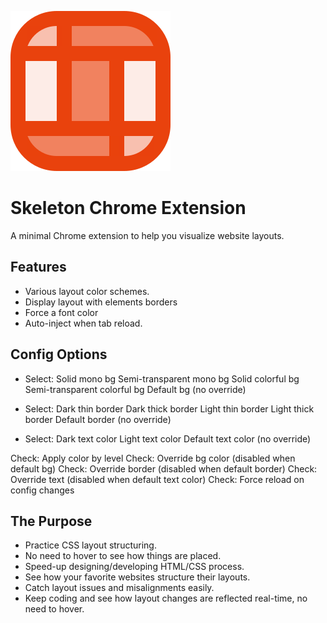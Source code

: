 ![Skeleton Layout](images/icon.svg)

# Skeleton Chrome Extension

A minimal Chrome extension to help you visualize website layouts.

## Features

- Various layout color schemes.
- Display layout with elements borders
- Force a font color
- Auto-inject when tab reload.

## Config Options

- Select:
  Solid mono bg
  Semi-transparent mono bg
  Solid colorful bg
  Semi-transparent colorful bg
  Default bg (no override)

- Select:
  Dark thin border
  Dark thick border
  Light thin border
  Light thick border
  Default border (no override)

- Select:
  Dark text color
  Light text color
  Default text color (no override)

Check: Apply color by level
Check: Override bg color (disabled when default bg)
Check: Override border (disabled when default border)
Check: Override text (disabled when default text color)
Check: Force reload on config changes

## The Purpose

- Practice CSS layout structuring.
- No need to hover to see how things are placed.
- Speed-up designing/developing HTML/CSS process.
- See how your favorite websites structure their layouts.
- Catch layout issues and misalignments easily.
- Keep coding and see how layout changes are reflected real-time, no need to hover.
